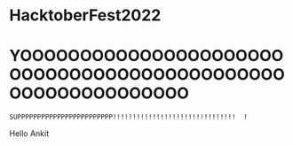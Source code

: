 # HacktoberFest2022

#  YOOOOOOOOOOOOOOOOOOOOOOOOOOOOOOOOOOOOOOOOOOOOOOOOOOOOOOOOOOOO
    SUPPPPPPPPPPPPPPPPPPPPPPPP!!!!!!!!!!!!!!!!!!!!!!!!!!!!!!!  !
Hello Ankit
